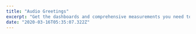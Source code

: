 ```yaml
---
title: "Audio Greetings"
excerpt: "Get the dashboards and comprehensive measurements you need to improve your conversations with prospects and customers."
date: "2020-03-16T05:35:07.322Z"
---
```

